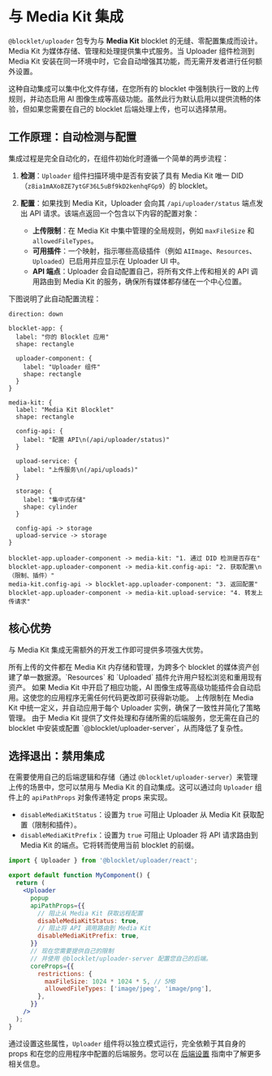 # 与 Media Kit 集成

`@blocklet/uploader` 包专为与 **Media Kit** blocklet 的无缝、零配置集成而设计。Media Kit 为媒体存储、管理和处理提供集中式服务。当 Uploader 组件检测到 Media Kit 安装在同一环境中时，它会自动增强其功能，而无需开发者进行任何额外设置。

这种自动集成可以集中化文件存储，在您所有的 blocklet 中强制执行一致的上传规则，并动态启用 AI 图像生成等高级功能。虽然此行为默认启用以提供流畅的体验，但如果您需要在自己的 blocklet 后端处理上传，也可以选择禁用。

## 工作原理：自动检测与配置

集成过程是完全自动化的，在组件初始化时遵循一个简单的两步流程：

1.  **检测**：`Uploader` 组件扫描环境中是否有安装了具有 Media Kit 唯一 DID（`z8ia1mAXo8ZE7ytGF36L5uBf9kD2kenhqFGp9`）的 blocklet。

2.  **配置**：如果找到 Media Kit，Uploader 会向其 `/api/uploader/status` 端点发出 API 请求。该端点返回一个包含以下内容的配置对象：
    *   **上传限制**：在 Media Kit 中集中管理的全局规则，例如 `maxFileSize` 和 `allowedFileTypes`。
    *   **可用插件**：一个映射，指示哪些高级插件（例如 `AIImage`、`Resources`、`Uploaded`）已启用并应显示在 Uploader UI 中。
    *   **API 端点**：Uploader 会自动配置自己，将所有文件上传和相关的 API 调用路由到 Media Kit 的服务，确保所有媒体都存储在一个中心位置。

下图说明了此自动配置流程：

```d2
direction: down

blocklet-app: {
  label: "你的 Blocklet 应用"
  shape: rectangle

  uploader-component: {
    label: "Uploader 组件"
    shape: rectangle
  }
}

media-kit: {
  label: "Media Kit Blocklet"
  shape: rectangle

  config-api: {
    label: "配置 API\n(/api/uploader/status)"
  }

  upload-service: {
    label: "上传服务\n(/api/uploads)"
  }

  storage: {
    label: "集中式存储"
    shape: cylinder
  }

  config-api -> storage
  upload-service -> storage
}

blocklet-app.uploader-component -> media-kit: "1. 通过 DID 检测是否存在"
blocklet-app.uploader-component -> media-kit.config-api: "2. 获取配置\n（限制、插件）"
media-kit.config-api -> blocklet-app.uploader-component: "3. 返回配置"
blocklet-app.uploader-component -> media-kit.upload-service: "4. 转发上传请求"
```

## 核心优势

与 Media Kit 集成无需额外的开发工作即可提供多项强大优势。

<x-cards data-columns="2">
  <x-card data-title="集中式媒体管理" data-icon="lucide:library">
    所有上传的文件都在 Media Kit 内存储和管理，为跨多个 blocklet 的媒体资产创建了单一数据源。`Resources` 和 `Uploaded` 插件允许用户轻松浏览和重用现有资产。
  </x-card>
  <x-card data-title="动态功能插件" data-icon="lucide:puzzle">
    如果 Media Kit 中开启了相应功能，AI 图像生成等高级功能插件会自动启用。这使您的应用程序无需任何代码更改即可获得新功能。
  </x-card>
  <x-card data-title="一致的上传规则" data-icon="lucide:file-check-2">
    上传限制在 Media Kit 中统一定义，并自动应用于每个 Uploader 实例，确保了一致性并简化了策略管理。
  </x-card>
  <x-card data-title="零后端设置" data-icon="lucide:server-off">
    由于 Media Kit 提供了文件处理和存储所需的后端服务，您无需在自己的 blocklet 中安装或配置 `@blocklet/uploader-server`，从而降低了复杂性。
  </x-card>
</x-cards>

## 选择退出：禁用集成

在需要使用自己的后端逻辑和存储（通过 `@blocklet/uploader-server`）来管理上传的场景中，您可以禁用与 Media Kit 的自动集成。这可以通过向 `Uploader` 组件上的 `apiPathProps` 对象传递特定 props 来实现。

-   `disableMediaKitStatus`：设置为 `true` 可阻止 Uploader 从 Media Kit 获取配置（限制和插件）。
-   `disableMediaKitPrefix`：设置为 `true` 可阻止 Uploader 将 API 请求路由到 Media Kit 的端点。它将转而使用当前 blocklet 的前缀。

```jsx Uploader with Media Kit Integration Disabled icon=logos:react
import { Uploader } from '@blocklet/uploader/react';

export default function MyComponent() {
  return (
    <Uploader
      popup
      apiPathProps={{
        // 阻止从 Media Kit 获取远程配置
        disableMediaKitStatus: true,
        // 阻止将 API 调用路由到 Media Kit
        disableMediaKitPrefix: true,
      }}
      // 现在您需要提供自己的限制
      // 并使用 @blocklet/uploader-server 配置您自己的后端。
      coreProps={{
        restrictions: {
          maxFileSize: 1024 * 1024 * 5, // 5MB
          allowedFileTypes: ['image/jpeg', 'image/png'],
        },
      }}
    />
  );
}
```

通过设置这些属性，`Uploader` 组件将以独立模式运行，完全依赖于其自身的 props 和在您的应用程序中配置的后端服务。您可以在 [后端设置](./getting-started-backend-setup.md) 指南中了解更多相关信息。